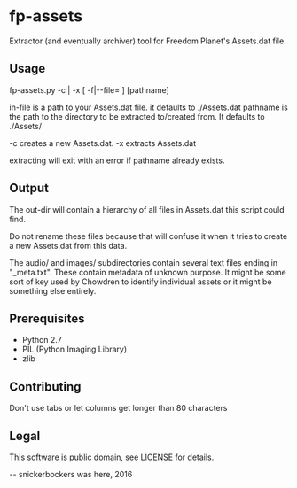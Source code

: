 # fp-assets
Extractor (and eventually archiver) tool for Freedom Planet's Assets.dat file.

## Usage
fp-assets.py -c | -x [ -f|--file=<in-file> ] [pathname]

in-file is a path to your Assets.dat file.  it defaults to ./Assets.dat
pathname is the path to the directory to be extracted to/created from.
    It defaults to ./Assets/

-c creates a new Assets.dat.
-x extracts Assets.dat

extracting will exit with an error if pathname already exists.

## Output
The out-dir will contain a hierarchy of all files in Assets.dat this script
could find.

Do not rename these files because that will confuse it when it tries to create a
new Assets.dat from this data.

The audio/ and images/ subdirectories contain several text files ending in
"_meta.txt".  These contain metadata of unknown purpose.  It might be some sort
of key used by Chowdren to identify individual assets or it might be something
else entirely.

## Prerequisites
* Python 2.7
* PIL (Python Imaging Library)
* zlib

## Contributing
Don't use tabs or let columns get longer than 80 characters

## Legal
This software is public domain, see LICENSE for details.

-- snickerbockers was here, 2016
